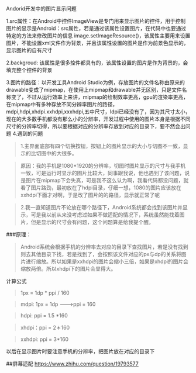 Andorid开发中的图片显示问题

1.src属性：在Android中控件ImageView是专门用来显示图片的控件，用于控制图片的显示是Android：src属性，若是通过该属性设置图片，在代码中也要通过特定的方法来修改图片的信息
image.setImageResource()，该属性主要用来设置图片，不能设置xml文件作为背景，并且该属性设置的图片是作为前景色显示的，显示图片的自有尺寸

2.backgroud: 该属性是很多控件都具有的，该属性设置的图片是作为背景的，会填充整个控件的背景

3.图片的路径：以开发工具Android Studio为例，存放图片的文件名称由原来的drawable变成了mipmap，在使用上mipmap和drawable并无区别，只是文件名称变了，不过从运行效率上来讲，mipmap的绘制效率更高，gpu的渲染率更高，在mipmap中有多种存放不同分辨率图片的路径，mdpi,hdpi,xhdpi.xxhdpi,xxxhdpi,五中尺寸，ldpi已经没有了，因为其尺寸太小，现在的大多数手机都没有那么小的分辨率，开发过程中使用的图片本身是根据不同尺寸的分辨率切得，所以要根据对应的分辨率存放到对应的目录下，要不然会出问题
4.遇到的问题
>1.主界面底部有四个切换按钮，按钮上的图片显示的大小与切图不一致，显示的比切图中的大很多。

>原因：我的手机是1080*1920的分辨率，切图时图片显示的尺寸与我手机一致，可是运行时显示的图片比较大，同事跟我说，他也遇到了该问题，说是图片在mipmap下会失真，可是我不这么认为啊，我看代码都没问题，就看了图片路劲，最初放在了hdpi目录，仔细一想，1080的图片应该放在xxhdpi下面才对啊，于是改了图片的的路径，显示就正常了呢

>2.我一直知道图片不论放在哪个路径下，Android系统都会找到该图片并显示，可是我以前从来没考虑过如果不做适配的情况下，系统虽然能找着图片，但是显示的尺寸会有问题，这个问题算是给我提个醒。

###原理：
> Android系统会根据手机的分辨率去对应的目录下查找图片，若是没有找到则去其他目录下找，若是找到了，会按照该文件对应的px与dp的关系将图片进行缩放。所以如果是xxhdpi的图片会缩小三倍，如果是xhdpi的图片会缩放两倍。所以xhdpi下的图片会显得大。

计算公式

>1px  = 1dp * ppi / 160     

>mdpi: 1px = 1dp --->ppi = 160

>hdpi: ppi = 1.5 *160

>xhdpi：ppi = 2＊160

>xxhdpi: ppi = 3*160

以后在显示图片时要注意手机的分辨率，把图片放在对应的目录下

##屏幕适配
https://www.zhihu.com/question/19793577